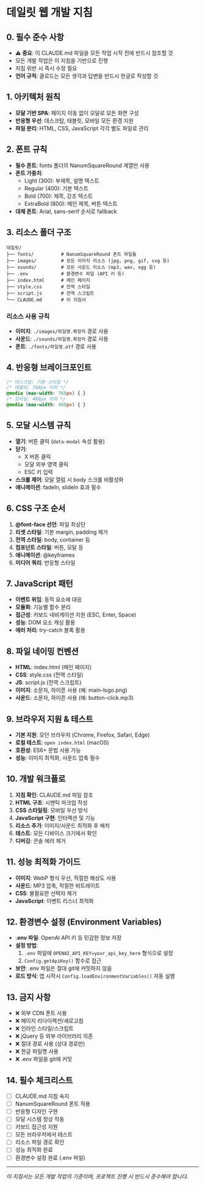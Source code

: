 # 데일릿 웹 개발 지침

## 0. 필수 준수 사항
- **⚠️ 중요**: 이 CLAUDE.md 파일을 모든 작업 시작 전에 반드시 참조할 것
- 모든 개발 작업은 이 지침을 기반으로 진행
- 지침 위반 시 즉시 수정 필요
- **언어 규칙**: 클로드는 모든 생각과 답변을 반드시 한글로 작성할 것

## 1. 아키텍처 원칙
- **모달 기반 SPA**: 페이지 이동 없이 모달로 모든 화면 구성
- **반응형 우선**: 데스크탑, 태블릿, 모바일 모든 환경 지원
- **파일 분리**: HTML, CSS, JavaScript 각각 별도 파일로 관리

## 2. 폰트 규칙
- **필수 폰트**: fonts 폴더의 NanumSquareRound 계열만 사용
- **폰트 가중치**:
  - Light (300): 부제목, 설명 텍스트
  - Regular (400): 기본 텍스트
  - Bold (700): 제목, 강조 텍스트  
  - ExtraBold (800): 메인 제목, 버튼 텍스트
- **대체 폰트**: Arial, sans-serif 순서로 fallback

## 3. 리소스 폴더 구조
```
데일릿/
├── fonts/          # NanumSquareRound 폰트 파일들
├── images/         # 모든 이미지 리소스 (jpg, png, gif, svg 등)
├── sounds/         # 모든 사운드 리소스 (mp3, wav, ogg 등)
├── .env            # 환경변수 파일 (API 키 등)
├── index.html      # 메인 페이지
├── style.css       # 전역 스타일
├── script.js       # 전역 스크립트
└── CLAUDE.md       # 이 지침서
```

### 리소스 사용 규칙
- **이미지**: `./images/파일명.확장자` 경로 사용
- **사운드**: `./sounds/파일명.확장자` 경로 사용
- **폰트**: `./fonts/파일명.otf` 경로 사용

## 4. 반응형 브레이크포인트
```css
/* 데스크탑: 기본 스타일 */
/* 태블릿: 768px 이하 */
@media (max-width: 768px) { }
/* 모바일: 480px 이하 */
@media (max-width: 480px) { }
```

## 5. 모달 시스템 규칙
- **열기**: 버튼 클릭 (`data-modal` 속성 활용)
- **닫기**: 
  - X 버튼 클릭
  - 모달 외부 영역 클릭
  - ESC 키 입력
- **스크롤 제어**: 모달 열림 시 body 스크롤 비활성화
- **애니메이션**: fadeIn, slideIn 효과 필수

## 6. CSS 구조 순서
1. **@font-face 선언**: 파일 최상단
2. **리셋 스타일**: 기본 margin, padding 제거
3. **전역 스타일**: body, container 등
4. **컴포넌트 스타일**: 버튼, 모달 등
5. **애니메이션**: @keyframes
6. **미디어 쿼리**: 반응형 스타일

## 7. JavaScript 패턴
- **이벤트 위임**: 동적 요소에 대응
- **모듈화**: 기능별 함수 분리
- **접근성**: 키보드 네비게이션 지원 (ESC, Enter, Space)
- **성능**: DOM 요소 캐싱 활용
- **에러 처리**: try-catch 블록 활용

## 8. 파일 네이밍 컨벤션
- **HTML**: index.html (메인 페이지)
- **CSS**: style.css (전역 스타일)
- **JS**: script.js (전역 스크립트)
- **이미지**: 소문자, 하이픈 사용 (예: main-logo.png)
- **사운드**: 소문자, 하이픈 사용 (예: button-click.mp3)

## 9. 브라우저 지원 & 테스트
- **기본 지원**: 모던 브라우저 (Chrome, Firefox, Safari, Edge)
- **로컬 테스트**: `open index.html` (macOS)
- **호환성**: ES6+ 문법 사용 가능
- **성능**: 이미지 최적화, 사운드 압축 필수

## 10. 개발 워크플로
1. **지침 확인**: CLAUDE.md 파일 참조
2. **HTML 구조**: 시맨틱 마크업 작성
3. **CSS 스타일링**: 모바일 우선 방식
4. **JavaScript 구현**: 인터랙션 및 기능
5. **리소스 추가**: 이미지/사운드 최적화 후 배치
6. **테스트**: 모든 디바이스 크기에서 확인
7. **디버깅**: 콘솔 에러 제거

## 11. 성능 최적화 가이드
- **이미지**: WebP 형식 우선, 적절한 해상도 사용
- **사운드**: MP3 압축, 적절한 비트레이트
- **CSS**: 불필요한 선택자 제거
- **JavaScript**: 이벤트 리스너 최적화

## 12. 환경변수 설정 (Environment Variables)
- **.env 파일**: OpenAI API 키 등 민감한 정보 저장
- **설정 방법**:
  1. `.env` 파일에 `OPENAI_API_KEY=your_api_key_here` 형식으로 설정
  2. `Config.getApiKey()` 함수로 접근
- **보안**: .env 파일은 절대 git에 커밋하지 않음
- **로드 방식**: 앱 시작시 `Config.loadEnvironmentVariables()` 자동 실행

## 13. 금지 사항
- ❌ 외부 CDN 폰트 사용
- ❌ 페이지 리다이렉션/새로고침
- ❌ 인라인 스타일/스크립트
- ❌ jQuery 등 외부 라이브러리 의존
- ❌ 절대 경로 사용 (상대 경로만)
- ❌ 한글 파일명 사용
- ❌ .env 파일을 git에 커밋

## 14. 필수 체크리스트
- [ ] CLAUDE.md 지침 숙지
- [ ] NanumSquareRound 폰트 적용
- [ ] 반응형 디자인 구현
- [ ] 모달 시스템 정상 작동
- [ ] 키보드 접근성 지원
- [ ] 모든 브라우저에서 테스트
- [ ] 리소스 파일 경로 확인
- [ ] 성능 최적화 완료
- [ ] 환경변수 설정 완료 (.env 파일)

---
*이 지침서는 모든 개발 작업의 기준이며, 프로젝트 진행 시 반드시 준수해야 합니다.*